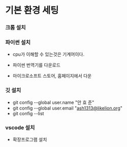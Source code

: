 # 기본 환경 세팅

### 크롬 설치



### 파이썬 설치

+ cpu가 이해할 수 있는것은 기계어이다.

+ 파이썬 번역기를 다운로드

+ 마이크로소프트 스토어, 홈페이지에서 다운

  

### 깃 설치

+ git config  --global user.name "안 효 준"
+ git config  --global user.email "ash1313@likelion.org"
+ git config --list



### vscode 설치

+ 확장프로그램 설치